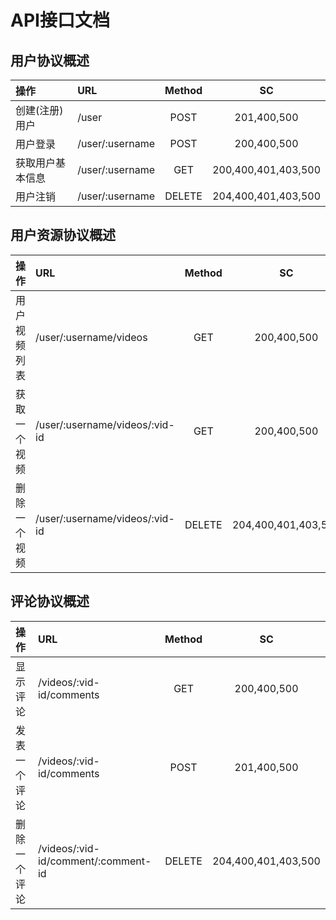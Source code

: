 # API接口文档

## 用户协议概述 
| 操作              | URL       | Method    |SC |
| :----------------| :----------|:-------:|:------:|
|创建(注册)用户     |/user         | POST    | 201,400,500|
|用户登录           |/user/:username| POST   | 200,400,500|
|获取用户基本信息    |/user/:username|GET     | 200,400,401,403,500|
|用户注销           |/user/:username|DELETE | 204,400,401,403,500|

## 用户资源协议概述

| 操作              | URL                           | Method    |SC |
| :----------------| :------------------------------|:--------:|:------:|
|用户视频列表       |/user/:username/videos          |GET       |200,400,500|
|获取一个视频       |/user/:username/videos/:vid-id  |GET      |200,400,500|
|删除一个视频       |/user/:username/videos/:vid-id  |DELETE   |204,400,401,403,500|

## 评论协议概述
| 操作              | URL                          | Method    |SC |
| :-----------------| :----------------------------|:--------:|:------:|
|显示评论            |/videos/:vid-id/comments     |GET        |200,400,500|
|发表一个评论        |/videos/:vid-id/comments      |POST       |201,400,500|
|删除一个评论        |/videos/:vid-id/comment/:comment-id|DELETE|204,400,401,403,500|
